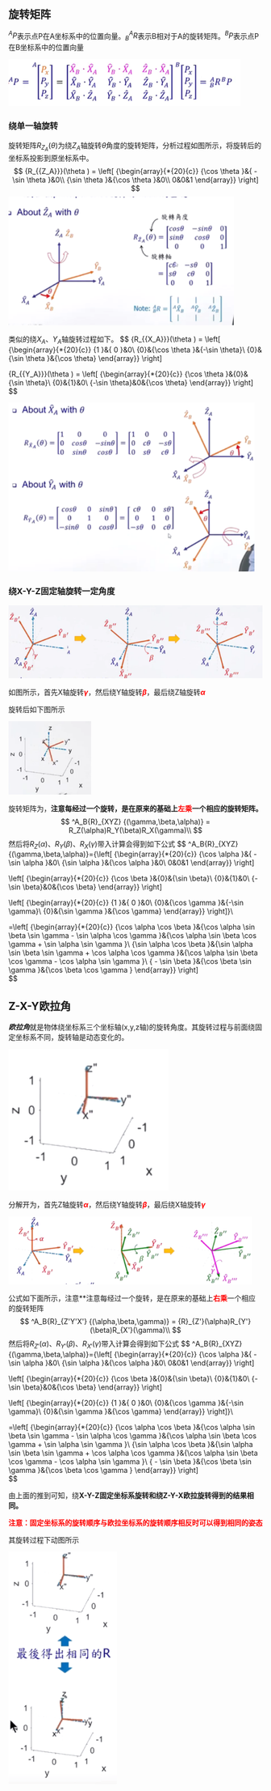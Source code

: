 ## 旋转矩阵

$^AP$表示点P在A坐标系中的位置向量。$^A_B{R}$表示B相对于A的旋转矩阵。$^BP$表示点P在B坐标系中的位置向量

![image-20200520115604653](机器人学-坐标变换.assets/image-20200520115604653.png)

###  绕单一轴旋转

旋转矩阵${R_{{Z_A}}}(\theta )$为绕$Z_A$轴旋转$\theta$角度的旋转矩阵，分析过程如图所示，将旋转后的坐标系投影到原坐标系中。
$$
{R_{{Z_A}}}(\theta ) = \left[ {\begin{array}{*{20}{c}}
{\cos \theta }&{ - \sin \theta }&0\\
{\sin \theta }&{\cos \theta }&0\\
0&0&1
\end{array}} \right]
$$
<img src="机器人学-坐标变换.assets/image-20200520153623879.png" alt="image-20200520153623879" style="zoom:80%;" />

类似的绕$X_A$、$Y_A$轴旋转过程如下。
$$
{R_{{X_A}}}(\theta ) = \left[ {\begin{array}{*{20}{c}}
{1 }&{ 0 }&0\\
{0}&{\cos \theta }&{-\sin \theta}\\
{0}&{\sin \theta }&{\cos \theta}
\end{array}} \right]
 
{R_{{Y_A}}}(\theta ) = \left[ {\begin{array}{*{20}{c}}
{\cos \theta }&{0}&{\sin \theta}\\
{0}&{1}&0\\
{-\sin \theta}&0&{\cos \theta}
\end{array}} \right]
$$


<img src="机器人学-坐标变换.assets/image-20200520154838703.png" alt="image-20200520154838703" style="zoom:80%;" />

### 绕X-Y-Z固定轴旋转一定角度

<img src="机器人学-坐标变换.assets/image-20200520161408266.png" alt="image-20200520161408266" style="zoom:80%;" />

如图所示，首先X轴旋转<strong style="color:red;">$\gamma$</strong>，然后绕Y轴旋转<strong style="color:red;">$\beta$</strong>，最后绕Z轴旋转<strong style="color:red;">$\alpha$</strong>

旋转后如下图所示

![image-20200520162214267](机器人学-坐标变换.assets/image-20200520162214267.png)

旋转矩阵为，**注意每经过一个旋转，是在原来的基础上<strong style="color:red;">左乘</strong>一个相应的旋转矩阵。**
$$
^A_B{R}_{XYZ} {(\gamma,\beta,\alpha)} = R_Z(\alpha)R_Y(\beta)R_X(\gamma)\\
$$
然后将$R_{Z}(\alpha)$、$R_Y(\beta)$、$R_X(\gamma)$带入计算会得到如下公式
$$
^A_B{R}_{XYZ} {(\gamma,\beta,\alpha)}={\left[ {\begin{array}{*{20}{c}}
{\cos \alpha }&{ - \sin \alpha }&0\\
{\sin \alpha }&{\cos \alpha }&0\\
0&0&1
\end{array}} \right]

\left[ {\begin{array}{*{20}{c}}
{\cos \beta }&{0}&{\sin \beta}\\
{0}&{1}&0\\
{-\sin \beta}&0&{\cos \beta}
\end{array}} \right]

\left[ {\begin{array}{*{20}{c}}
{1 }&{ 0 }&0\\
{0}&{\cos \gamma }&{-\sin \gamma}\\
{0}&{\sin \gamma }&{\cos \gamma}
\end{array}} \right]}\\

=\left[ {\begin{array}{*{20}{c}}
{\cos \alpha \cos \beta }&{\cos \alpha \sin \beta \sin \gamma  - \sin \alpha \cos \gamma }&{\cos \alpha \sin \beta \cos \gamma  + \sin \alpha \sin \gamma }\\
{\sin \alpha \cos \beta }&{\sin \alpha \sin \beta \sin \gamma  + \cos \alpha \cos \gamma }&{\cos \alpha \sin \beta \cos \gamma  - \cos \alpha \sin \gamma }\\
{ - \sin \beta }&{\cos \beta \sin \gamma }&{\cos \beta \cos \gamma }
\end{array}} \right]\
$$

## **Z-X-Y欧拉角**

***欧拉角***就是物体绕坐标系三个坐标轴(x,y,z轴)的旋转角度。其旋转过程与前面绕固定坐标系不同，旋转轴是动态变化的。

![](机器人学-坐标变换.assets/Euler.gif)

分解开为，首先Z轴旋转<strong style="color:red;">$\alpha$</strong>，然后绕Y轴旋转<strong style="color:red;">$\beta$</strong>，最后绕X轴旋转<strong style="color:red;">$\gamma$</strong>

<img src="机器人学-坐标变换.assets/image-20200520172231510.png" alt="image-20200520172231510" style="zoom:80%;" />

公式如下面所示，注意**注意每经过一个旋转，是在原来的基础上<strong style="color:red;">右乘</strong>一个相应的旋转矩阵
$$
^A_B{R}_{Z'Y'X'} {(\alpha,\beta,\gamma)} = {R}_{Z'}(\alpha)R_{Y'}(\beta)R_{X'}(\gamma)\\
$$
然后将$R_{Z'}(\alpha)$、$R_{Y'}(\beta)$、$R_{X'}(\gamma)$带入计算会得到如下公式
$$
^A_B{R}_{XYZ} {(\gamma,\beta,\alpha)}={\left[ {\begin{array}{*{20}{c}}
{\cos \alpha }&{ - \sin \alpha }&0\\
{\sin \alpha }&{\cos \alpha }&0\\
0&0&1
\end{array}} \right]

\left[ {\begin{array}{*{20}{c}}
{\cos \beta }&{0}&{\sin \beta}\\
{0}&{1}&0\\
{-\sin \beta}&0&{\cos \beta}
\end{array}} \right]

\left[ {\begin{array}{*{20}{c}}
{1 }&{ 0 }&0\\
{0}&{\cos \gamma }&{-\sin \gamma}\\
{0}&{\sin \gamma }&{\cos \gamma}
\end{array}} \right]}\\

=\left[ {\begin{array}{*{20}{c}}
{\cos \alpha \cos \beta }&{\cos \alpha \sin \beta \sin \gamma  - \sin \alpha \cos \gamma }&{\cos \alpha \sin \beta \cos \gamma  + \sin \alpha \sin \gamma }\\
{\sin \alpha \cos \beta }&{\sin \alpha \sin \beta \sin \gamma  + \cos \alpha \cos \gamma }&{\cos \alpha \sin \beta \cos \gamma  - \cos \alpha \sin \gamma }\\
{ - \sin \beta }&{\cos \beta \sin \gamma }&{\cos \beta \cos \gamma }
\end{array}} \right]\
$$


由上面的推到可知，绕**X-Y-Z固定坐标系旋转和绕Z-Y-X欧拉旋转得到的结果相同。**

<strong style="color:red;">注意：固定坐标系的旋转顺序与欧拉坐标系的旋转顺序相反时可以得到相同的姿态</strong>

其旋转过程下动图所示

![](机器人学-坐标变换.assets/compare.gif)